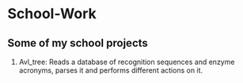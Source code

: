 # School-Work
## Some of my school projects

1. Avl_tree: Reads a database of recognition sequences and enzyme acronyms, parses it and performs different actions on it.
